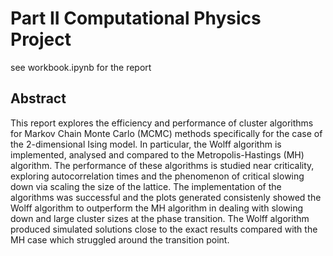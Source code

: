 # Part II Computational Physics Project

see workbook.ipynb for the report

## Abstract

This report explores the efficiency and performance of cluster algorithms for Markov Chain Monte Carlo (MCMC) methods specifically for the case of the 2-dimensional Ising model. In particular, the Wolff algorithm is implemented, analysed and compared to the Metropolis-Hastings (MH) algorithm. The performance of these algorithms is studied near criticality, exploring autocorrelation times and the phenomenon of critical slowing down via scaling the size of the lattice. The implementation of the algorithms was successful and the plots generated consistenly showed the Wolff algorithm to outperform the MH algorithm in dealing with slowing down and large cluster sizes at the phase transition. The Wolff algorithm produced simulated solutions close to the exact results compared with the MH case which struggled around the transition point.
